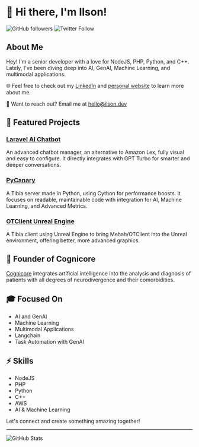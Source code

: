 # 👋 Hi there, I'm Ilson!

![GitHub followers](https://img.shields.io/github/followers/inobrega?style=social) ![Twitter Follow](https://img.shields.io/twitter/follow/ilsondev?style=social)

## About Me
Hey! I'm a senior developer with a love for NodeJS, PHP, Python, and C++. Lately, I've been diving deep into AI, GenAI, Machine Learning, and multimodal applications.

🌐 Feel free to check out my [LinkedIn](https://www.linkedin.com/in/ilsondev/) and [personal website](https://ilson.dev) to learn more about me.

📧 Want to reach out? Email me at [hello@ilson.dev](mailto:hello@ilson.dev)

## 🚀 Featured Projects

### [Laravel AI Chatbot](https://github.com/inobrega/laravel-ai-chatbot)
An advanced chatbot manager, an alternative to Amazon Lex, fully visual and easy to configure. It directly integrates with GPT Turbo for smarter and deeper conversations.

### [PyCanary](https://github.com/inobrega/pycanary)
A Tibia server made in Python, using Cython for performance boosts. It focuses on readable, maintainable code with integration for AI, Machine Learning, and Advanced Metrics.

### [OTClient Unreal Engine](https://github.com/inobrega/otclient-unreal-engine)
A Tibia client using Unreal Engine to bring Mehah/OTClient into the Unreal environment, offering better, more advanced graphics.

## 💼 Founder of Cognicore
[Cognicore](https://cognicore.app) integrates artificial intelligence into the analysis and diagnosis of patients with all degrees of neurodivergence and their comorbidities.

## 🎓 Focused On
- AI and GenAI
- Machine Learning
- Multimodal Applications
- Langchain
- Task Automation with GenAI

## ⚡ Skills
- NodeJS
- PHP
- Python
- C++
- AWS
- AI & Machine Learning

Let's connect and create something amazing together!

---

![GitHub Stats](https://github-readme-stats.vercel.app/api?username=inobrega&show_icons=true&theme=radical)
